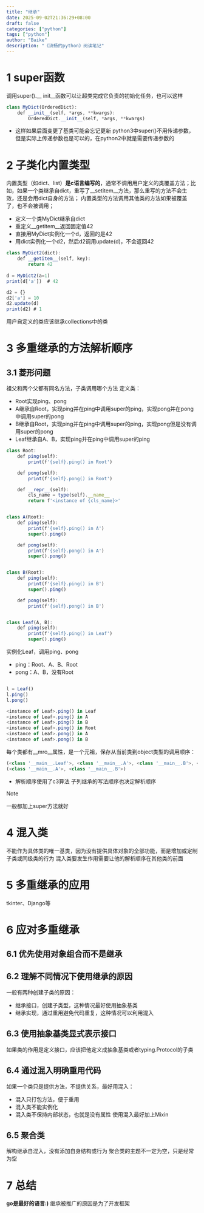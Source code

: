```yaml
---
title: "继承"
date: 2025-09-02T21:36:29+08:00
draft: false
categories: ["python"]
tags: ["python"]
author: "Baike"
description: "《流畅的python》阅读笔记"
---
```



# 1	super函数
调用super().__ init__函数可以让超类完成它负责的初始化任务，也可以这样
```js
class MyDict(OrderedDict):
    def __init__(self, *args, **kwargs):
        OrderedDict.__init__(self, *args, **kwargs)
```
- 这样如果后面变更了基类可能会忘记更新
python3中super()不用传递参数，但是实际上传递参数也是可以的，在python2中就是需要传递参数的
# 2	子类化内置类型
内置类型（如dict、list）**是c语言编写的**，通常不调用用户定义的类覆盖方法；比如，如果一个类继承自dict，重写了__setitem__方法，那么重写的方法不会生效，还是会用dict自身的方法；
内置类型的方法调用其他类的方法如果被覆盖了，也不会被调用；
- 定义一个类MyDict继承自dict
- 重定义__getitem__返回固定值42
- 直接用MyDict实例化一个d，返回的是42
- 用dict实例化一个d2，然后d2调用update(d)，不会返回42
```js
class MyDict2(dict):
    def __getitem__(self, key):
        return 42
    
d = MyDict2(a=1)
print(d['a'])  # 42

d2 = {}
d2['a'] = 10
d2.update(d)
print(d2) # 1
```
用户自定义的类应该继承collections中的类
# 3	多重继承的方法解析顺序
## 3.1	菱形问题
祖父和两个父都有同名方法，子类调用哪个方法
定义类：
- Root实现ping、pong
- A继承自Root，实现ping并在ping中调用super的ping，实现pong并在pong中调用super的pong
- B继承自Root，实现ping并在ping中调用super的ping，实现pong但是没有调用super的pong
- Leaf继承自A、B，实现ping并在ping中调用super的ping
```js
class Root: 
    def ping(self):
        print(f'{self}.ping() in Root')

    def pong(self):
        print(f'{self}.pong() in Root')

    def __repr__(self):
        cls_name = type(self).__name__
        return f'<instance of {cls_name}>'


class A(Root): 
    def ping(self):
        print(f'{self}.ping() in A')
        super().ping()

    def pong(self):
        print(f'{self}.pong() in A')
        super().pong()


class B(Root): 
    def ping(self):
        print(f'{self}.ping() in B')
        super().ping()

    def pong(self):
        print(f'{self}.pong() in B')


class Leaf(A, B): 
    def ping(self):
        print(f'{self}.ping() in Leaf')
        super().ping()

```
实例化Leaf，调用ping、pong
- ping：Root、A、B、Root
- pong：A、B，没有Root
```js

l = Leaf()
l.ping()
l.pong()

<instance of Leaf>.ping() in Leaf
<instance of Leaf>.ping() in A
<instance of Leaf>.ping() in B
<instance of Leaf>.ping() in Root
<instance of Leaf>.pong() in A
<instance of Leaf>.pong() in B
```
每个类都有__mro__属性，是一个元祖，保存从当前类到object类型的调用顺序：
```js
(<class '__main__.Leaf'>, <class '__main__.A'>, <class '__main__.B'>, <class '__main__.Root'>, <class 'object'>)
(<class '__main__.A'>, <class '__main__.B'>)
```
- 解析顺序使用了c3算法
子列继承的写法顺序也决定解析顺序
>[!note]
>一般都加上super方法就好

# 4	混入类
不能作为具体类的唯一基类，因为没有提供具体对象的全部功能，而是增加或定制子类或同级类的行为
混入类要发生作用需要让他的解析顺序在其他类的前面
# 5	多重继承的应用
tkinter、Django等
# 6	应对多重继承
## 6.1	优先使用对象组合而不是继承
## 6.2	理解不同情况下使用继承的原因
一般有两种创建子类的原因：
- 继承接口，创建子类型，这种情况最好使用抽象基类
- 继承实现，通过重用避免代码重复，这种情况可以利用混入
## 6.3	使用抽象基类显式表示接口
如果类的作用是定义接口，应该把他定义成抽象基类或者typing.Protocol的子类
## 6.4	通过混入明确重用代码
如果一个类只是提供方法，不提供关系，最好用混入：
- 混入只打包方法，便于重用
- 混入类不能实例化
- 混入类不保持内部状态，也就是没有属性
使用混入最好加上Mixin
## 6.5	聚合类
解构继承自混入，没有添加自身结构或行为
聚合类的主题不一定为空，只是经常为空
# 7	总结
**go是最好的语言:)**
继承被推广的原因是为了开发框架